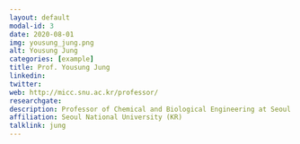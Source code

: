 ```yaml
---
layout: default
modal-id: 3
date: 2020-08-01
img: yousung_jung.png
alt: Yousung Jung
categories: [example]
title: Prof. Yousung Jung
linkedin: 
twitter: 
web: http://micc.snu.ac.kr/professor/
researchgate: 
description: Professor of Chemical and Biological Engineering at Seoul National University
affiliation: Seoul National University (KR)
talklink: jung
---
```

